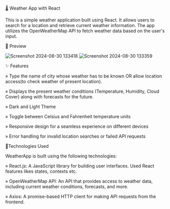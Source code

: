 🌡️ Weather App with React

This is a simple weather application built using React. It allows users to search for a location and retrieve current weather information. The app utilizes the OpenWeatherMap API to fetch weather data based on the user's input.

📸 Preview

![Screenshot 2024-08-30 133418](https://github.com/user-attachments/assets/ea630bff-52be-48d0-a63d-e854c3f510fa)
![Screenshot 2024-08-30 133359](https://github.com/user-attachments/assets/0581ce13-2dea-4599-bce3-31eec9ab8e85)

✨ Features

» Type the name of city whose weather has to be known OR allow location access(to check weather of present location).

» Displays the present weather conditions (Temperature, Humidity, Cloud Cover) along with forecasts for the future.

» Dark and Light Theme

» Toggle between Celsius and Fahrenheit temperature units

» Responsive design for a seamless experience on different devices

» Error handling for invalid location searches or failed API requests

🤖Technologies Used

WeatherApp is built using the following technologies:

» React.js: A JavaScript library for building user interfaces. Used React features likes states, contexts etc.

» OpenWeatherMap API: An API that provides access to weather data, including current weather conditions, forecasts, and more.

» Axios: A promise-based HTTP client for making API requests from the frontend.
